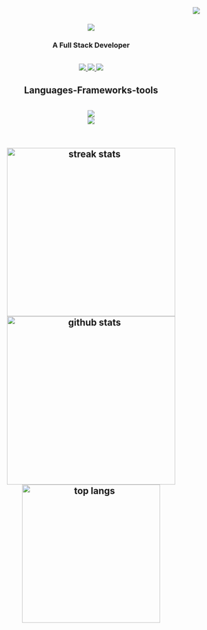 
  <img align="right" src="https://visitor-badge.laobi.icu/badge?page_id=Sakshyam103.Sakshyam103"/>
  <h1 align="center">
    <a href = "https://git.io/typing-svg">
      <img src = "https://readme-typing-svg.herokuapp.com/?font=Righteous&size=35&center=true&color=white&width=500&height=70&duration=4000&lines=Hi+There!+I'm+Sakshyam+Sarki!;"/>
    </a>
  </h1>
  <h3 align="center"> A Full Stack Developer </h3>
  <br/>
  <div align="center">
    <a href="mailto:nepalisakshyam19@gmail.com">
      <img src = "https://img.shields.io/badge/Gmail-333333?style=for-the-badge&logo=gmail&logoColor=red" target="_blank"/>
    </a>
    <a href="https://www.linkedin.com/in/sakshyam103/" target="_blank">
      <img src="https://img.shields.io/badge/LinkedIn-007785?style=for-the-badge&logo=linkedin&logoColor=white" target="_blank"/>
    </a>
    <a href="https://github.com/Sakshyam103" target="_blank">
      <img src="https://img.shields.io/badge/Portfolio-FF5722?style=for-the-badge&logo=todois&logoColor=white" target="_blank"/>
    </a>
  </div>
  <h2 align="center"> Languages-Frameworks-tools </h2>
  <br/>
  <div align="center">
  <a href="https://skillicons.dev">
  <img src="https://skillicons.dev/icons?i=node.js,github,python,javascript,mongodb,c,java,haskell"/><br>
  <img src = "https://skillicons.dev/icons?i=react,vite,html,css,vscode,git,springboot"/>
  </a>
  </div>

<h2 align="center">
<br>
<div align="center">
<img width = 390 src="https://streak-stats.demolab.com/?user=Sakshyam103&count_private=true&theme=react&border_radius=10" alt="streak stats"/>
 <img width = 390 src="https://github-readme-stats.vercel.app/api?username=Sakshyam103&theme=algolia&show_icons=true&i=github" alt="github stats"/> 
  <br>
  <img width = 320 src="https://github-readme-stats.vercel.app/api/top-langs?username=Sakshyam103&hide=html,scss,stylus,blade,jupyter%20notebook,python,css,shell,batchfile,dockerfile,typescript&theme=algolia&show_icons=true" alt="top langs"/>
</div>
 

<!--
**Sakshyam103/Sakshyam103** is a ✨ _special_ ✨ repository because its `README.md` (this file) appears on your GitHub profile.

Here are some ideas to get you started:

- 🔭 I’m currently working on ...
- 🌱 I’m currently learning ...
- 👯 I’m looking to collaborate on ...
- 🤔 I’m looking for help with ...
- 💬 Ask me about ...
- 📫 How to reach me: ...
- 😄 Pronouns: ...
- ⚡ Fun fact: ...
-->
